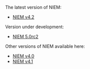 
The latest version of NIEM: 

- [NIEM v4.2](4.2)

Version under development:

- [NIEM 5.0rc2](5.0rc2)

Other versions of NIEM available here:

- [NIEM v4.0](4.0)
- [NIEM v4.1](4.1)

